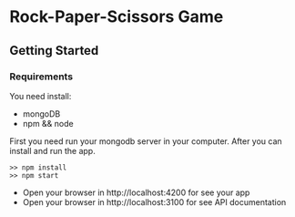 # Rock-Paper-Scissors Game

## Getting Started

### Requirements
You need install: 
- mongoDB
- npm && node

First you need run your mongodb server in your computer. After you can install and run the app.
```
>> npm install 
>> npm start
```

- Open your browser in http://localhost:4200 for see your app
- Open your browser in http://localhost:3100 for see API documentation